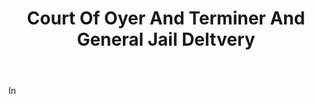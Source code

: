 ---
title: Court Of Oyer And Terminer And General Jail Deltvery
letter: C
permalink: "/definitions/bld-court-of-oyer-and-terminer-and-general-jail-deltvery.html"
body: In
published_at: '2018-07-07'
source: Black's Law Dictionary 2nd Ed (1910)
layout: post
---
